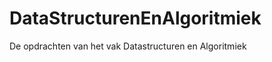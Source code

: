 DataStructurenEnAlgoritmiek
===========================

De opdrachten van het vak Datastructuren en Algoritmiek
